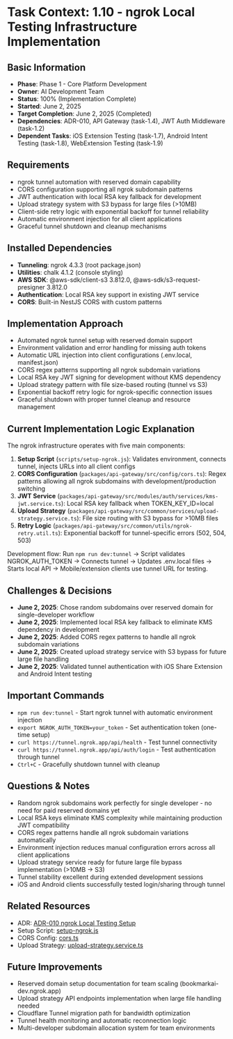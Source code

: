 # Task Context: 1.10 - ngrok Local Testing Infrastructure Implementation

## Basic Information
- **Phase**: Phase 1 - Core Platform Development
- **Owner**: AI Development Team
- **Status**: 100% (Implementation Complete)
- **Started**: June 2, 2025
- **Target Completion**: June 2, 2025 (Completed)
- **Dependencies**: ADR-010, API Gateway (task-1.4), JWT Auth Middleware (task-1.2)
- **Dependent Tasks**: iOS Extension Testing (task-1.7), Android Intent Testing (task-1.8), WebExtension Testing (task-1.9)

## Requirements
- ngrok tunnel automation with reserved domain capability
- CORS configuration supporting all ngrok subdomain patterns
- JWT authentication with local RSA key fallback for development
- Upload strategy system with S3 bypass for large files (>10MB)
- Client-side retry logic with exponential backoff for tunnel reliability
- Automatic environment injection for all client applications
- Graceful tunnel shutdown and cleanup mechanisms

## Installed Dependencies
- **Tunneling**: ngrok 4.3.3 (root package.json)
- **Utilities**: chalk 4.1.2 (console styling)
- **AWS SDK**: @aws-sdk/client-s3 3.812.0, @aws-sdk/s3-request-presigner 3.812.0
- **Authentication**: Local RSA key support in existing JWT service
- **CORS**: Built-in NestJS CORS with custom patterns

## Implementation Approach
- Automated ngrok tunnel setup with reserved domain support
- Environment validation and error handling for missing auth tokens
- Automatic URL injection into client configurations (.env.local, manifest.json)
- CORS regex patterns supporting all ngrok subdomain variations
- Local RSA key JWT signing for development without KMS dependency
- Upload strategy pattern with file size-based routing (tunnel vs S3)
- Exponential backoff retry logic for ngrok-specific connection issues
- Graceful shutdown with proper tunnel cleanup and resource management

## Current Implementation Logic Explanation
The ngrok infrastructure operates with five main components:
1. **Setup Script** (`scripts/setup-ngrok.js`): Validates environment, connects tunnel, injects URLs into all client configs
2. **CORS Configuration** (`packages/api-gateway/src/config/cors.ts`): Regex patterns allowing all ngrok subdomains with development/production switching
3. **JWT Service** (`packages/api-gateway/src/modules/auth/services/kms-jwt.service.ts`): Local RSA key fallback when TOKEN_KEY_ID=local
4. **Upload Strategy** (`packages/api-gateway/src/common/services/upload-strategy.service.ts`): File size routing with S3 bypass for >10MB files
5. **Retry Logic** (`packages/api-gateway/src/common/utils/ngrok-retry.util.ts`): Exponential backoff for tunnel-specific errors (502, 504, 503)

Development flow: Run `npm run dev:tunnel` → Script validates NGROK_AUTH_TOKEN → Connects tunnel → Updates .env.local files → Starts local API → Mobile/extension clients use tunnel URL for testing.

## Challenges & Decisions
- **June 2, 2025**: Chose random subdomains over reserved domain for single-developer workflow
- **June 2, 2025**: Implemented local RSA key fallback to eliminate KMS dependency in development
- **June 2, 2025**: Added CORS regex patterns to handle all ngrok subdomain variations
- **June 2, 2025**: Created upload strategy service with S3 bypass for future large file handling
- **June 2, 2025**: Validated tunnel authentication with iOS Share Extension and Android Intent testing

## Important Commands
- `npm run dev:tunnel` - Start ngrok tunnel with automatic environment injection
- `export NGROK_AUTH_TOKEN=your_token` - Set authentication token (one-time setup)
- `curl https://tunnel.ngrok.app/api/health` - Test tunnel connectivity
- `curl https://tunnel.ngrok.app/api/auth/login` - Test authentication through tunnel
- `Ctrl+C` - Gracefully shutdown tunnel with cleanup

## Questions & Notes
- Random ngrok subdomains work perfectly for single developer - no need for paid reserved domains yet
- Local RSA keys eliminate KMS complexity while maintaining production JWT compatibility
- CORS regex patterns handle all ngrok subdomain variations automatically
- Environment injection reduces manual configuration errors across all client applications
- Upload strategy service ready for future large file bypass implementation (>10MB → S3)
- Tunnel stability excellent during extended development sessions
- iOS and Android clients successfully tested login/sharing through tunnel

## Related Resources
- ADR: [ADR-010 ngrok Local Testing Setup](../../architecture/decisions/adr-010-ngrok-local-testing-setup.md)
- Setup Script: [setup-ngrok.js](../../../scripts/setup-ngrok.js)
- CORS Config: [cors.ts](../../../packages/api-gateway/src/config/cors.ts)
- Upload Strategy: [upload-strategy.service.ts](../../../packages/api-gateway/src/common/services/upload-strategy.service.ts)

## Future Improvements
- Reserved domain setup documentation for team scaling (bookmarkai-dev.ngrok.app)
- Upload strategy API endpoints implementation when large file handling needed
- Cloudflare Tunnel migration path for bandwidth optimization
- Tunnel health monitoring and automatic reconnection logic
- Multi-developer subdomain allocation system for team environments